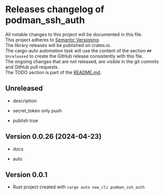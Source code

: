 # Releases changelog of podman_ssh_auth

All notable changes to this project will be documented in this file.  
This project adheres to [Semantic Versioning](https://semver.org/spec/v2.0.0.html).  
The library releases will be published on crates.io.  
The cargo-auto automation task will use the content of the section `## Unreleased` to create
the GitHub release consistently with this file.  
The ongoing changes that are not released, are visible in the git commits and GitHub pull requests.  
The TODO section is part of the [README.md](https://github.com/CRUSTDE-ContainerizedRustDevEnv/podman_ssh_auth).  

## Unreleased

- description

- secret_token only push

- publish true

## Version 0.0.26 (2024-04-23)

- docs

- auto

## Version 0.0.1

- Rust project created with `cargo auto new_cli podman_ssh_auth`
